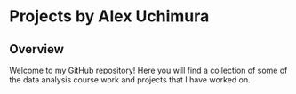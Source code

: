 # Projects by Alex Uchimura

## Overview
Welcome to my GitHub repository! Here you will find a collection of some of the data analysis course work and projects that I have worked on.
